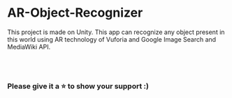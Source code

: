 # AR-Object-Recognizer
This project is made on Unity.
This app can recognize any object present in this world using AR technology of Vuforia and Google Image Search and MediaWiki API.

</br></br>
### Please give it a ⭐️ to show your support :)
